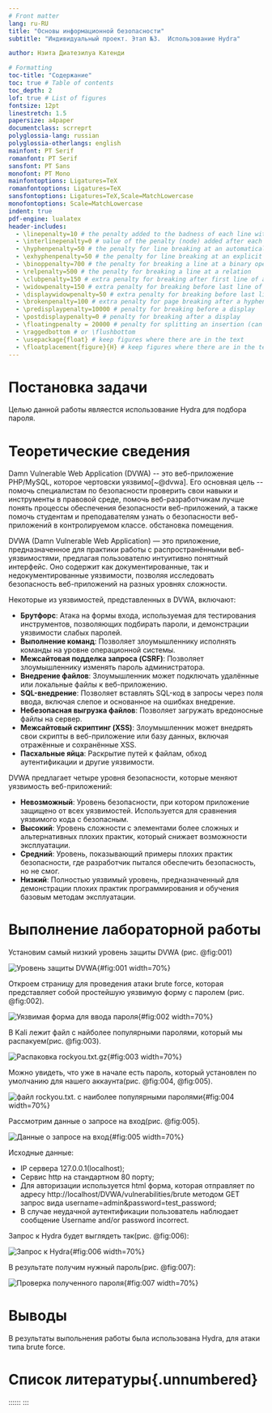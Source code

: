 ```yaml
---
# Front matter
lang: ru-RU
title: "Основы информационной безопасности"
subtitle: "Индивидуальный проект. Этап №3.  Использование Hydra"

author: Нзита Диатезилуа Катенди

# Formatting
toc-title: "Содержание"
toc: true # Table of contents
toc_depth: 2
lof: true # List of figures
fontsize: 12pt
linestretch: 1.5
papersize: a4paper
documentclass: scrreprt
polyglossia-lang: russian
polyglossia-otherlangs: english
mainfont: PT Serif
romanfont: PT Serif
sansfont: PT Sans
monofont: PT Mono
mainfontoptions: Ligatures=TeX
romanfontoptions: Ligatures=TeX
sansfontoptions: Ligatures=TeX,Scale=MatchLowercase
monofontoptions: Scale=MatchLowercase
indent: true
pdf-engine: lualatex
header-includes:
  - \linepenalty=10 # the penalty added to the badness of each line within a paragraph (no associated penalty node) Increasing the υalue makes tex try to haυe fewer lines in the paragraph.
  - \interlinepenalty=0 # υalue of the penalty (node) added after each line of a paragraph.
  - \hyphenpenalty=50 # the penalty for line breaking at an automatically inserted hyphen
  - \exhyphenpenalty=50 # the penalty for line breaking at an explicit hyphen
  - \binoppenalty=700 # the penalty for breaking a line at a binary operator
  - \relpenalty=500 # the penalty for breaking a line at a relation
  - \clubpenalty=150 # extra penalty for breaking after first line of a paragraph
  - \widowpenalty=150 # extra penalty for breaking before last line of a paragraph
  - \displaywidowpenalty=50 # extra penalty for breaking before last line before a display math
  - \brokenpenalty=100 # extra penalty for page breaking after a hyphenated line
  - \predisplaypenalty=10000 # penalty for breaking before a display
  - \postdisplaypenalty=0 # penalty for breaking after a display
  - \floatingpenalty = 20000 # penalty for splitting an insertion (can only be split footnote in standard LaTeX)
  - \raggedbottom # or \flushbottom
  - \usepackage{float} # keep figures where there are in the text
  - \floatplacement{figure}{H} # keep figures where there are in the text
---
```


# Постановка задачи

  Целью данной работы являестся использование Hydra для подбора пароля.

# Теоретические сведения

Damn Vulnerable Web Application (DVWA) -- это веб-приложение PHP/MySQL, которое чертовски уязвимо[~@dvwa]. Его основная цель -- помочь специалистам по безопасности проверить свои навыки и инструменты в правовой среде, помочь веб-разработчикам лучше понять процессы обеспечения безопасности веб-приложений, а также помочь студентам и преподавателям узнать о безопасности веб-приложений в контролируемом классе. обстановка помещения.

DVWA (Damn Vulnerable Web Application) — это приложение, предназначенное для практики работы с распространёнными веб-уязвимостями, предлагая пользователю интуитивно понятный интерфейс. Оно содержит как документированные, так и недокументированные уязвимости, позволяя исследовать безопасность веб-приложений на разных уровнях сложности.

Некоторые из уязвимостей, представленных в DVWA, включают:

- **Брутфорс**: Атака на формы входа, используемая для тестирования инструментов, позволяющих подбирать пароли, и демонстрации уязвимости слабых паролей.
- **Выполнение команд**: Позволяет злоумышленнику исполнять команды на уровне операционной системы.
- **Межсайтовая подделка запроса (CSRF)**: Позволяет злоумышленнику изменять пароль администратора.
- **Внедрение файлов**: Злоумышленник может подключать удалённые или локальные файлы к веб-приложению.
- **SQL-внедрение**: Позволяет вставлять SQL-код в запросы через поля ввода, включая слепое и основанное на ошибках внедрение.
- **Небезопасная выгрузка файлов**: Позволяет загружать вредоносные файлы на сервер.
- **Межсайтовый скриптинг (XSS)**: Злоумышленник может внедрять свои скрипты в веб-приложение или базу данных, включая отражённые и сохранённые XSS.
- **Пасхальные яйца**: Раскрытие путей к файлам, обход аутентификации и другие уязвимости.

DVWA предлагает четыре уровня безопасности, которые меняют уязвимость веб-приложений:

- **Невозможный**: Уровень безопасности, при котором приложение защищено от всех уязвимостей. Используется для сравнения уязвимого кода с безопасным.
- **Высокий**: Уровень сложности с элементами более сложных и альтернативных плохих практик, который снижает возможности эксплуатации.
- **Средний**: Уровень, показывающий примеры плохих практик безопасности, где разработчик пытался обеспечить безопасность, но не смог.
- **Низкий**: Полностью уязвимый уровень, предназначенный для демонстрации плохих практик программирования и обучения базовым методам эксплуатации.


# Выполнение лабораторной работы

Установим самый низкий уровень защиты DVWA (рис. @fig:001)

![Уровень защиты DVWA](image/1.png){#fig:001 width=70%}

Откроем страницу для проведения атаки brute force, которая представляет собой простейшую уязвимую форму с паролем (рис. @fig:002).

![Уязвимая форма для ввода пароля](image/2.png){#fig:002 width=70%}

В Kali лежит файл с найболее популярными паролями,  который мы распакуем(рис. @fig:003).

![Распаковка rockyou.txt.gz](image/3.png){#fig:003 width=70%}

Можно увидеть, что уже в начале есть пароль, который установлен по умолчанию для нашего аккаунта(рис. @fig:004, @fig:005).

![файл rockyou.txt. с наиболее популярными паролями](image/4.png){#fig:004 width=70%}

Рассмотрим данные о запросе на вход(рис. @fig:005).

![Данные о запросе на вход](image/5.png){#fig:005 width=70%}

Исходные данные:

- IP сервера 127.0.0.1(localhost);
- Сервис http на стандартном 80 порту;
- Для авторизации используется html форма, которая отправляет по адресу http://localhost/DVWA/vulnerabilities/brute методом GET запрос вида username=admin&password=test_password;
- В случае неудачной аутентификации пользователь наблюдает сообщение Username and/or password incorrect.

Запрос к Hydra будет выглядеть так(рис. @fig:006):

![Запрос к Hydra ](image/6.png){#fig:006 width=70%}

В результате получим нужный пароль(рис. @fig:007):

![Проверка полученного пароля](image/7.png){#fig:007 width=70%}

# Выводы

В результаты выпольнения работы была использована Hydra, для  атаки типа brute force.

# Список литературы{.unnumbered}
::::::
:::


